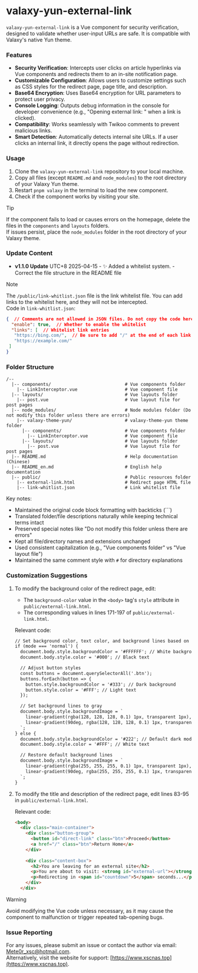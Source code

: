 # valaxy-yun-external-link  

`valaxy-yun-external-link` is a Vue component for security verification, designed to validate whether user-input URLs are safe. It is compatible with Valaxy's native Yun theme.  

### Features  

- **Security Verification**: Intercepts user clicks on article hyperlinks via Vue components and redirects them to an in-site notification page.  
- **Customizable Configuration**: Allows users to customize settings such as CSS styles for the redirect page, page title, and description.  
- **Base64 Encryption**: Uses Base64 encryption for URL parameters to protect user privacy.  
- **Console Logging**: Outputs debug information in the console for developer convenience (e.g., "Opening external link: " when a link is clicked).  
- **Compatibility**: Works seamlessly with Twikoo comments to prevent malicious links.  
- **Smart Detection**: Automatically detects internal site URLs. If a user clicks an internal link, it directly opens the page without redirection.  

### Usage  
1. Clone the `valaxy-yun-external-link` repository to your local machine.  
2. Copy all files (except `README.md` and `node_modules`) to the root directory of your Valaxy Yun theme.  
3. Restart `pnpm valaxy` in the terminal to load the new component.  
4. Check if the component works by visiting your site.  


> [!TIP]  
> If the component fails to load or causes errors on the homepage, delete the files in the `components` and `layouts` folders.  
> If issues persist, place the `node_modules` folder in the root directory of your Valaxy theme.  


### Update Content  
- **v1.1.0 Update** UTC+8 2025-04-15 - ✨ Added a whitelist system. - Correct the file structure in the README file

> [!NOTE]  
> The `/public/link-whitlist.json` file is the link whitelist file. You can add links to the whitelist here, and they will not be intercepted.  
> Code in `link-whitlist.json`:  
> ```json  
> {  // Comments are not allowed in JSON files. Do not copy the code here. This field is for informational purposes only.  
>   "enable": true,  // Whether to enable the whitelist  
>   "links": [  // Whitelist link entries  
>    "https://bing.com/",  // Be sure to add "/" at the end of each link, or the whitelist will not work  
>    "https://example.com/"  
>  ]  
> }  
> ```



### Folder Structure  

```
/--  
  |-- components/                            # Vue components folder  
    |-- LinkInterceptor.vue                  # Vue component file  
  |-- layouts/                               # Vue layouts folder  
    |-- post.vue                             # Vue layout file for post pages  
  |-- node_modules/                          # Node modules folder (Do not modify this folder unless there are errors)  
    |-- valaxy-theme-yun/                    # valaxy-theme-yun theme folder  
      |-- components/                        # Vue components folder  
        |-- LinkInterceptor.vue              # Vue component file  
      |-- layouts/                           # Vue layouts folder  
        |-- post.vue                         # Vue layout file for post pages  
  |-- README.md                              # Help documentation (Chinese)  
  |-- README_en.md                           # English help documentation  
  |-- public/                                # Public resources folder  
    |-- external-link.html                   # Redirect page HTML file  
    |-- link-whitlist.json                   # Link whitelist file  
```  

Key notes:  
- Maintained the original code block formatting with backticks (```)  
- Translated folder/file descriptions naturally while keeping technical terms intact  
- Preserved special notes like "Do not modify this folder unless there are errors"  
- Kept all file/directory names and extensions unchanged  
- Used consistent capitalization (e.g., "Vue components folder" vs "Vue layout file")  
- Maintained the same comment style with `#` for directory explanations 

### Customization Suggestions  
1. To modify the background color of the redirect page, edit:  
   - The `background-color` value in the `<body>` tag's `style` attribute in `public/external-link.html`.  
   - The corresponding values in lines 171-197 of `public/external-link.html`.  

   Relevant code:  
   ```html  
   // Set background color, text color, and background lines based on mode  
   if (mode === 'normal') {  
     document.body.style.backgroundColor = '#FFFFFF'; // White background  
     document.body.style.color = '#000'; // Black text  

     // Adjust button styles  
     const buttons = document.querySelectorAll('.btn');  
     buttons.forEach(button => {  
       button.style.backgroundColor = '#333'; // Dark background  
       button.style.color = '#FFF'; // Light text  
     });  

     // Set background lines to gray  
     document.body.style.backgroundImage = `  
       linear-gradient(rgba(128, 128, 128, 0.1) 1px, transparent 1px),  
       linear-gradient(90deg, rgba(128, 128, 128, 0.1) 1px, transparent 1px)  
     `;  
   } else {  
     document.body.style.backgroundColor = '#222'; // Default dark mode background  
     document.body.style.color = '#FFF'; // White text  

     // Restore default background lines  
     document.body.style.backgroundImage = `  
       linear-gradient(rgba(255, 255, 255, 0.1) 1px, transparent 1px),  
       linear-gradient(90deg, rgba(255, 255, 255, 0.1) 1px, transparent 1px)  
     `;  
   }  
   ```  

2. To modify the title and description of the redirect page, edit lines 83-95 in `public/external-link.html`.  

   Relevant code:  
   ```html  
   <body>  
     <div class="main-container">  
       <div class="button-group">  
         <button id="direct-link" class="btn">Proceed</button>  
         <a href="/" class="btn">Return Home</a>  
       </div>  
       
       <div class="content-box">  
         <h2>You are leaving for an external site</h2>  
         <p>You are about to visit: <strong id="external-url"></strong></p>  
         <p>Redirecting in <span id="countdown">5</span> seconds...</p>  
       </div>  
     </div>  
   ```  


> [!WARNING]  
> Avoid modifying the Vue code unless necessary, as it may cause the component to malfunction or trigger repeated tab-opening bugs.  


### Issue Reporting  
For any issues, please submit an issue or contact the author via email: Mete0r_xsc@hotmail.com.  
Alternatively, visit the website for support: [https://www.xscnas.top](https://www.xscnas.top).